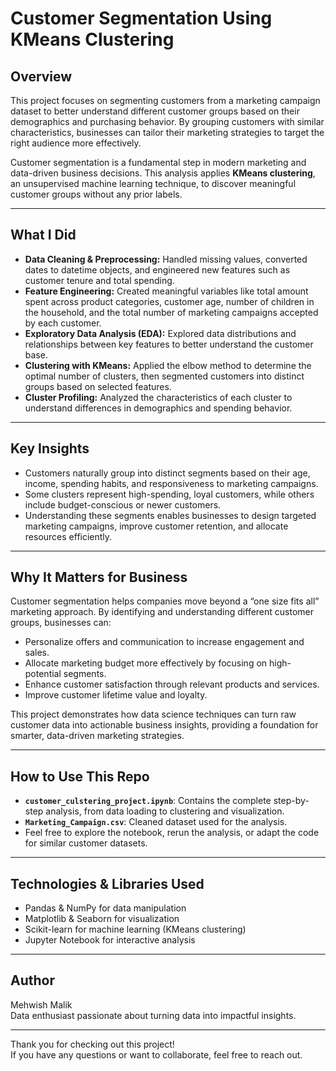 # Customer Segmentation Using KMeans Clustering

## Overview

This project focuses on segmenting customers from a marketing campaign dataset to better understand different customer groups based on their demographics and purchasing behavior. By grouping customers with similar characteristics, businesses can tailor their marketing strategies to target the right audience more effectively.

Customer segmentation is a fundamental step in modern marketing and data-driven business decisions. This analysis applies **KMeans clustering**, an unsupervised machine learning technique, to discover meaningful customer groups without any prior labels.

---

## What I Did

- **Data Cleaning & Preprocessing:** Handled missing values, converted dates to datetime objects, and engineered new features such as customer tenure and total spending.
- **Feature Engineering:** Created meaningful variables like total amount spent across product categories, customer age, number of children in the household, and the total number of marketing campaigns accepted by each customer.
- **Exploratory Data Analysis (EDA):** Explored data distributions and relationships between key features to better understand the customer base.
- **Clustering with KMeans:** Applied the elbow method to determine the optimal number of clusters, then segmented customers into distinct groups based on selected features.
- **Cluster Profiling:** Analyzed the characteristics of each cluster to understand differences in demographics and spending behavior.

---

## Key Insights

- Customers naturally group into distinct segments based on their age, income, spending habits, and responsiveness to marketing campaigns.
- Some clusters represent high-spending, loyal customers, while others include budget-conscious or newer customers.
- Understanding these segments enables businesses to design targeted marketing campaigns, improve customer retention, and allocate resources efficiently.

---

## Why It Matters for Business

Customer segmentation helps companies move beyond a “one size fits all” marketing approach. By identifying and understanding different customer groups, businesses can:

- Personalize offers and communication to increase engagement and sales.
- Allocate marketing budget more effectively by focusing on high-potential segments.
- Enhance customer satisfaction through relevant products and services.
- Improve customer lifetime value and loyalty.

This project demonstrates how data science techniques can turn raw customer data into actionable business insights, providing a foundation for smarter, data-driven marketing strategies.

---

## How to Use This Repo

- **`customer_culstering_project.ipynb`**: Contains the complete step-by-step analysis, from data loading to clustering and visualization.
- **`Marketing_Campaign.csv`**: Cleaned dataset used for the analysis.
- Feel free to explore the notebook, rerun the analysis, or adapt the code for similar customer datasets.

---

## Technologies & Libraries Used

- Pandas & NumPy for data manipulation
- Matplotlib & Seaborn for visualization
- Scikit-learn for machine learning (KMeans clustering)
- Jupyter Notebook for interactive analysis

---

## Author

Mehwish Malik  
Data enthusiast passionate about turning data into impactful insights.

---

Thank you for checking out this project!  
If you have any questions or want to collaborate, feel free to reach out.
